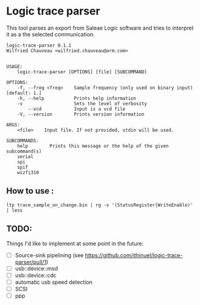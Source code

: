 # Logic trace parser

This tool parses an export from Saleae Logic software and tries to interpret it as a the selected communication.
```
logic-trace-parser 0.1.1
Wilfried Chauveau <wilfried.chauveau@arm.com>


USAGE:
    logic-trace-parser [OPTIONS] [file] [SUBCOMMAND]

OPTIONS:
    -f, --freq <freq>    Sample frequency (only used on binary input) [default: 1.]
    -h, --help           Prints help information
    -v                   Sets the level of verbosity
        --vcd            Input is a vcd file
    -V, --version        Prints version information

ARGS:
    <file>    Input file. If not provided, stdin will be used.

SUBCOMMANDS:
    help        Prints this message or the help of the given subcommand(s)
    serial      
    spi         
    spif        
    wizfi310
```
## How to use :

`ltp trace_sample_on_change.bin | rg -v '(StatusRegister|WriteEnable)' | less`

## TODO:

Things I'd like to implement at some point in the future:

- [ ] Source-sink pipelining (see https://github.com/ithinuel/logic-trace-parser/pull/1)
- [ ] usb::device::msd
- [ ] usb::device::cdc
- [ ] automatic usb speed detection
- [ ] SCSI
- [ ] ppp
